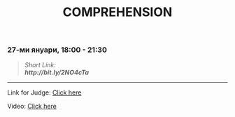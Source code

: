 <h1 align="center">COMPREHENSION</h1>
    <br>

<h3>27-ми януари, 18:00 - 21:30</h3>

<blockquote>
    <i>
        Short Link: <br> 
        <b>
            http://bit.ly/2NO4cTa
        </b> 
    </i>
</blockquote>

<hr>

<p>
    Link for Judge: <a href="https://judge.softuni.bg/Contests/Practice/Index/1836#0">Click here</a>
</p>

<p>
    Video: <a href="https://www.youtube.com/watch?v=NuD5Rol93j0&feature=emb_title">Click here</a>
</p>
